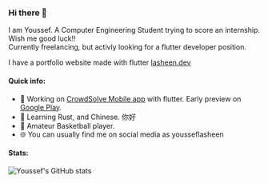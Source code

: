 ### Hi there 👋
I am Youssef. A Computer Engineering Student trying to score an internship. Wish me good luck!!  
Currently freelancing, but activly looking for a flutter developer position.

I have a portfolio website made with flutter [lasheen.dev](http://lasheen.dev)

#### Quick info:
- 🔭 Working on [CrowdSolve Mobile app](https://github.com/CrowdSolve/Mobile) with flutter. Early preview on  [Google Play](https://play.google.com/store/apps/details?id=dev.lasheen.crowdsolve).
- 🌱 Learning Rust, and Chinese. 你好
- 🏀 Amateur Basketball player.
- 🌐 You can usually find me on social media as yousseflasheen


#### Stats:  
![Youssef's GitHub stats](https://github-readme-stats.vercel.app/api?username=yousseflasheen&show_icons=true&theme=github_dark)

